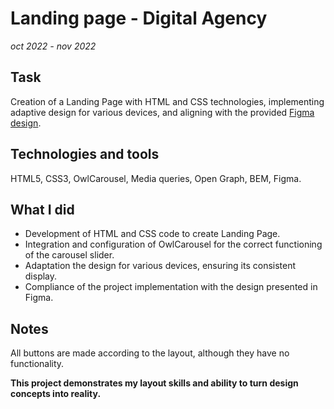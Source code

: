 # Landing page - Digital Agency
*oct 2022 - nov 2022*
## Task
Creation of a Landing Page with HTML and CSS technologies, implementing adaptive design for various devices, and aligning with the provided [Figma design](https://www.figma.com/file/Ur6LcCF7T2ruof0daSKYJ2/mob-first?type=design&node-id=0-1&mode=design).

## Technologies and tools
HTML5, CSS3, OwlCarousel, Media queries, Open Graph, BEM, Figma.

## What I did
- Development of HTML and CSS code to create Landing Page.
- Integration and configuration of OwlCarousel for the correct functioning of the carousel slider.
- Adaptation the design for various devices, ensuring its consistent display.
- Compliance of the project implementation with the design presented in Figma.

## Notes
All buttons are made according to the layout, although they have no functionality.

 **This project demonstrates my layout skills and ability to turn design concepts into reality.**
